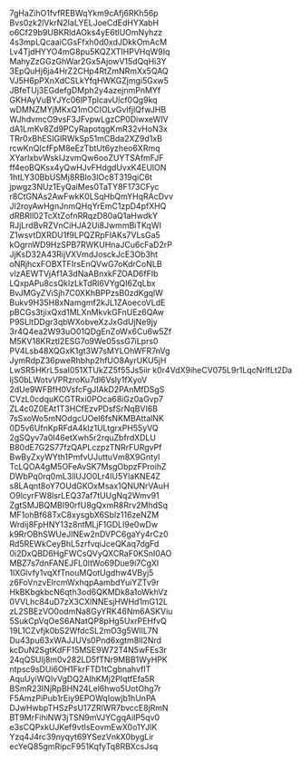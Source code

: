 7gHaZihO1fvfREBWqYkm9cAfj6RKh56p
Bvs0zk2lVkrN2IaLYELJoeCdEdHYXabH
o6Cf29b9UBKRldAOks4yE6tlUOmNyhzz
4s3mpLQcaaiCGsFfxh0d0xdJDkkOmAcM
Lv4TjdHYYO4mG8pu5KQZXTIHPVHqW9Iq
MahyZzGGzGhWar2Gx5AjowV15dQqHi3Y
3EpQuHj6ja4HrZ2CHp4RtZmNRmXx5QAQ
VJ5H6pPXnXdCSLkYfqHWKGZjmgi5Gxw5
JBfeTUj3EGdefgDMph2y4azejnmPnMYf
GKHAyVuBYJYc06lPTplcavUlcf0Qg9kq
wDMNZMYjMKxQ1mOCIOLvGvIfjlQfwJHB
WJhdvmcO9vsF3JFvpwLgzCP0DiwxeWIV
dA1LmKv8Zd9PCyRapotqgKmR32vHoN3x
TRr0xBhESIGIRWkSp51mCBda2XZ9d1xB
rcwKnQIcfFpM8eEzTbtUt6yzheo6XRmq
XYarlxbvWskIJzvmQw6ooZUYTSAfmFJF
ff4eoBQKsx4yQwHJvFHdgdUvxK4EUlON
1htLY30BbUSMj8RBlo3lOc8T319qiC6t
jpwgz3NUz1EyQaiMes0TaTY8F173CFyc
r8CtGNAs2AwFwkK0LSqHbQmYHqRAcDvv
Jl2royAwHgnJnmQHqYrEmC1zpD4pfXHQ
dRBRll02TcXtZofnRRqzD80aQ1aHwdkY
RJjLrdBvRZVnCiHJA2Ui8JwmmBiTKqWI
Z1wsvtDXRDU1f9LPQZRpFlAKs7VLsGa5
kOgrnWD9HzSPB7RWKUHnaJCu6cFaD2rP
JjKsD32A43RijVXVmdJosckJcE3Ob3ht
oNRjhcxFOBXTFIrsEnQVwG7oKdrCoNLB
vlzAEWTVjAf1A3dNaABnxkFZOAD6fFIb
LQxpAPu8csQklzLkTdRl6VYgQI6ZqLbx
BvJMGyZViSjh7C0XKhBPPzsB0zdKgqlW
Bukv9H35H8xNamgmf2kJL1ZAoecoVLdE
pBCGs3tjixQxd1MLXnMkvkGFnUEz6QAw
P9SLltDDgr3qbWXobveXzJxGdUjNe9jy
3r4Q4ea2W93uO01QDgEnZoWx6Cu6w5Zf
M5KV18KRztI2ESG7o9We05ssG7iLprs0
PV4Lsb48XQGxK1gt3W7sMYLOhWFR7nVg
JymRdpZ36pweRhbhp2hfUO8AyrUKU5jH
LwSR5HKrL5saI051XTUkZZ5f55Js5iir
k0r4VdX9iheCV075L9r1LqcNrlfLt2Da
IjS0bLWotvVPRzroKu7dl6Vsly1fXyoV
2dUe9WFBfH0VsfcFgJIAkD2PAnMfDSgS
CVzL0cdquKCGTRxi0POca68iGz0aGvp7
ZL4c0Z0EAt1T3HCfEzvPDsfSrNqBVI6B
7sSxoWo5mNOdgcUOel6fsNKMBAttalNK
0D5v6UfnKpRFdA4kIz1ULtgrxPH55yVQ
2gSQyv7a0I46etXwh5r2rquZbfrdXDLU
B80dE7G2S77fzQAPLczpzTNRrFURgvPf
BwByZxyWYth1PmfvUJuttuVm8X9Gntyl
TcLQOA4gM5OFeAvSK7MsgObpzFProihZ
DWbPq0rq0mL3llUJO0Lr4IU5YlaKNE4Z
s8LAqnt8oY7OUdGKOxMsax1QNUNrVAuH
O9lcyrFW8lsrLEQ37af7tUUgNq2Wmv91
ZgtSMJBQMBI90rfU8gQxmR8Rrv2MhdSq
MF1ohBf68TxC8xysgbX6Sblz116zeNZM
Wrdij8FpHNY13z8ntMLjF1GDLI9e0wDw
k9RrOBhSWUeJINEw2nDVPC6gaYy4rCz0
Rd5REWkCeyBhL5zrfvqiJceQKaq7dgFd
0i2DxQBD6HgFWCsQVyQXCRaF0KSnI0AO
MBZ7s7dnFANEJFL0ltWo69Due9i7CgXl
1lXGlvfy1vqXfTnouMQotUgdhw4VByj5
z6FoVnzvElrcmWxhqpAambdYuiYZTv9r
HkBKbgkbcN6qth3od6QKMDk8a1oWkhVz
0VVLhc84uD7zX3CXlNNEsjHWHd1mG12L
zL2SBEzVO0odmNa8GyYRK46Nm6ASKViu
5SukCpVqOeS6ANatQP8pHg5UxrPEHfvQ
19L1CZvfjk0bS2WfdcSL2mO3g5WlIL7N
Du43pu63xWAJJUVs0Pnd6xgtm8lI2Nrd
kcDuN2SgtKdFF15MSE9W72T4N5wFEs3r
24qQSUIj8m0v282LD5fTNr9MBB1WyHPK
ntpsc9sDUi6OH1FkrFTD1tCgbnahvfIT
AquUyiWQlvVgDQ2AIhKMj2PIqtfEfa5R
BSmR23INjRpBHN24Lel6hwo5UotOhg7r
F5AmzPiPub1rEiy9EPOWqIowjb1hUnPA
DJwHwbpTHSzPsU17ZRlWR7bvccE8jRmN
BT9MrFihiNW3jTSN9mVJYCgqAiIP5qv0
e3sCQPxkUJKef9vtIsEovmEwX0o1YJlK
Yzq4J4rc39nyqyt69YSezVnkX0bygLir
ecYeQ85gmRipcF951KqfyTq8RBXcsJsq
